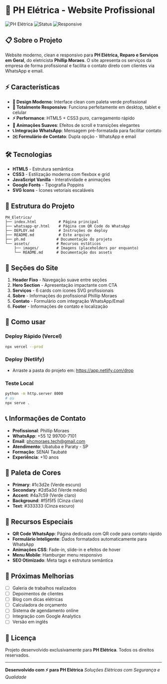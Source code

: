 # 🔌 PH Elétrica - Website Profissional

![PH Elétrica](https://img.shields.io/badge/PH%20El%C3%A9trica-Website-green?style=for-the-badge)
![Status](https://img.shields.io/badge/Status-Pronto%20para%20Deploy-brightgreen?style=for-the-badge)
![Responsive](https://img.shields.io/badge/Design-Responsivo-blue?style=for-the-badge)

## 📋 Sobre o Projeto

Website moderno, clean e responsivo para **PH Elétrica, Reparo e Serviços em Geral**, do eletricista **Phillip Moraes**. O site apresenta os serviços da empresa de forma profissional e facilita o contato direto com clientes via WhatsApp e email.

## ⚡ Características

- **🎨 Design Moderno**: Interface clean com paleta verde profissional
- **📱 Totalmente Responsivo**: Funciona perfeitamente em desktop, tablet e celular
- **⚡ Performance**: HTML5 + CSS3 puro, carregamento rápido
- **🚀 Animações Suaves**: Efeitos de scroll e transições elegantes
- **📞 Integração WhatsApp**: Mensagem pré-formatada para facilitar contato
- **✉️ Formulário de Contato**: Dupla opção - WhatsApp e email

## 🛠️ Tecnologias

- **HTML5** - Estrutura semântica
- **CSS3** - Estilização moderna com flexbox e grid
- **JavaScript Vanilla** - Interatividade e animações
- **Google Fonts** - Tipografia Poppins
- **SVG Icons** - Ícones vetoriais escaláveis

## 📁 Estrutura do Projeto

```
PH_Eletrica/
├── index.html          # Página principal
├── whatsapp-qr.html    # Página com QR Code do WhatsApp
├── DEPLOY.md           # Instruções de deploy
├── README.md           # Este arquivo
├── ph.md              # Documentação do projeto
└── assets/            # Recursos estáticos
    ├── images/        # Imagens (placeholders por enquanto)
    └── README.md      # Documentação dos assets
```

## 🎯 Seções do Site

1. **Header Fixo** - Navegação suave entre seções
2. **Hero Section** - Apresentação impactante com CTA
3. **Serviços** - 6 cards com ícones SVG profissionais
4. **Sobre** - Informações do profissional Phillip Moraes
5. **Contato** - Formulário com integração WhatsApp/Email
6. **Footer** - Informações de contato e localização

## 🚀 Como usar

### Deploy Rápido (Vercel)
```bash
npx vercel --prod
```

### Deploy (Netlify)
- Arraste a pasta do projeto em: https://app.netlify.com/drop

### Teste Local
```bash
python -m http.server 8000
# ou
npx serve .
```

## 📞 Informações de Contato

- **Profissional**: Phillip Moraes
- **WhatsApp**: +55 12 99700-7101
- **Email**: phcmoraes.tech@gmail.com
- **Atendimento**: Ubatuba e Paraty - SP
- **Formação**: SENAI Taubaté
- **Experiência**: +10 anos

## 🎨 Paleta de Cores

- **Primary**: #1c3d2e (Verde escuro)
- **Secondary**: #2d5a3d (Verde médio)
- **Accent**: #4a7c59 (Verde claro)
- **Background**: #f5f5f5 (Cinza claro)
- **Text**: #333333 (Cinza escuro)

## 📱 Recursos Especiais

- **QR Code WhatsApp**: Página dedicada com QR code para contato rápido
- **Formulário Inteligente**: Dados formatados automaticamente para WhatsApp
- **Animações CSS**: Fade-in, slide-in e efeitos de hover
- **Menu Mobile**: Hamburger menu responsivo
- **SEO Otimizado**: Meta tags e estrutura semântica

## 🔄 Próximas Melhorias

- [ ] Galeria de trabalhos realizados
- [ ] Depoimentos de clientes
- [ ] Blog com dicas elétricas
- [ ] Calculadora de orçamento
- [ ] Sistema de agendamento online
- [ ] Integração com Google Analytics
- [ ] Versão em inglês

## 📄 Licença

Projeto desenvolvido exclusivamente para **PH Elétrica**. Todos os direitos reservados.

---

**Desenvolvido com ⚡ para PH Elétrica**
*Soluções Elétricas com Segurança e Qualidade*
